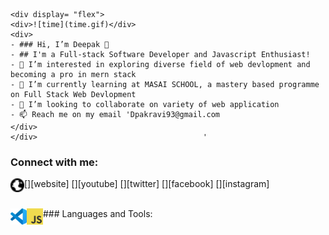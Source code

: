     <div display= "flex">
    <div>![time](time.gif)</div>
    <div>
    - ### Hi, I’m Deepak 👋
    - ## I'm a Full-stack Software Developer and Javascript Enthusiast!
    - 👀 I’m interested in exploring diverse field of web devlopment and becoming a pro in mern stack
    - 🌱 I’m currently learning at MASAI SCHOOL, a mastery based programme on Full Stack Web Devlopment
    - 💞️ I’m looking to collaborate on variety of web application
    - 📫 Reach me on my email 'Dpakravi93@gmail.com
    </div>
    </div>                                     '
 

  ### Connect with me:

  [<img align="left" alt="" width="22px" src="https://raw.githubusercontent.com/iconic/open-iconic/master/svg/globe.svg" />][website]
  [<img align="left" alt="" width="22px" src="https://cdn.jsdelivr.net/npm/simple-icons@v3/icons/youtube.svg" />][youtube]
  [<img align="left" alt="" width="22px" src="https://cdn.jsdelivr.net/npm/simple-icons@v3/icons/twitter.svg" />][twitter]
  [<img align="left" alt="" width="22px" src="https://cdn.jsdelivr.net/npm/simple-icons@v3/icons/facebook.svg" />][facebook]
  [<img align="left" alt="" width="22px" src="https://cdn.jsdelivr.net/npm/simple-icons@v3/icons/instagram.svg" />][instagram]

<br />
  ### Languages and Tools:
  
  <img align="left" alt="Visual Studio Code" width="26px" src="https://raw.githubusercontent.com/github/explore/80688e429a7d4ef2fca1e82350fe8e3517d3494d/topics/visual-studio-code/visual-studio-code.png" />
  
  <img align="left" alt="JavaScript" width="26px" src="https://raw.githubusercontent.com/github/explore/80688e429a7d4ef2fca1e82350fe8e3517d3494d/topics/javascript/javascript.png" />
<!---
Dkravi93/Dkravi93 is a ✨ special ✨ repository because its `README.md` (this file) appears on your GitHub profile.
You can click the Preview link to take a look at your changes.
--->

